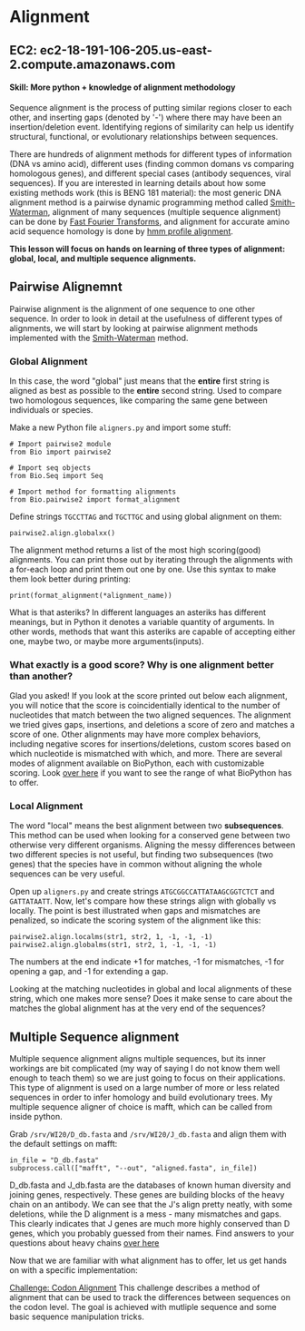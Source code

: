 # Alignment

## EC2: ec2-18-191-106-205.us-east-2.compute.amazonaws.com

#### Skill: More python + knowledge of alignment methodology

Sequence alignment is the process of putting similar regions closer to each other, and inserting gaps (denoted by '-') where there may have been an insertion/deletion event. Identifying regions of similarity can help us identify structural, functional, or evolutionary relationships between sequences.  

There are hundreds of alignment methods for different types of information (DNA vs amino acid), different uses (finding common domans vs comparing homologous genes), and different special cases (antibody sequences, viral sequences). If you are interested in learning details about how some existing methods work (this is BENG 181 material): the most generic DNA alignment method is a pairwise dynamic programming method called [Smith-Waterman](https://en.wikipedia.org/wiki/Smith%E2%80%93Waterman_algorithm), alignment of many sequences (multiple sequence alignment) can be done by [Fast Fourier Transforms](https://en.wikipedia.org/wiki/MAFFT), and alignment for accurate amino acid sequence homology is done by [hmm profile alignment](http://www.biology.wustl.edu/gcg/hmmanalysis.html).

**This lesson will focus on hands on learning of three types of alignment: global, local, and multiple sequence alignments.**

## Pairwise Alignemnt

Pairwise alignment is the alignment of one sequence to one other sequence. In order to look in detail at the usefulness of different types of alignments, we will start by looking at pairwise alignment methods implemented with the [Smith-Waterman](https://en.wikipedia.org/wiki/Smith%E2%80%93Waterman_algorithm) method.

### Global Alignment

In this case, the word "global" just means that the **entire** first string is aligned as best as possible to the **entire** second string. Used to compare two homologous sequences, like comparing the same gene between individuals or species. 

Make a new Python file ```aligners.py``` and import some stuff:
```
# Import pairwise2 module
from Bio import pairwise2

# Import seq objects
from Bio.Seq import Seq

# Import method for formatting alignments
from Bio.pairwise2 import format_alignment

```

Define strings ```TGCCTTAG``` and ```TGCTTGC``` and using global alignment on them:

```
pairwise2.align.globalxx()
``` 

The alignment method returns a list of the most high scoring(good) alignments. You can print those out by iterating through the alignments with a for-each loop and print them out one by one. Use this syntax to make them look better during printing:

```
print(format_alignment(*alignment_name))
```

What is that asteriks? In different languages an asteriks has different meanings, but in Python it denotes a variable quantity of arguments. In other words, methods that want this asteriks are capable of accepting either one, maybe two, or maybe more arguments(inputs). 

### What exactly is a good score? Why is one alignment better than another? 

Glad you asked! If you look at the score printed out below each alignment, you will notice that the score is coincidentially identical to the number of nucleotides that match between the two aligned sequences. The alignment we tried gives gaps, insertions, and deletions a score of zero and matches a score of one. Other alignments may have more complex behaviors, including negative scores for insertions/deletions, custom scores based on which nucleotide is mismatched with which, and more. There are several modes of alignment available on BioPython, each with customizable scoring. Look [over here](http://biopython.org/DIST/docs/api/Bio.pairwise2-module.html) if you want to see the range of what BioPython has to offer.

### Local Alignment

The word "local" means the best alignment between two **subsequences**. This method can be used when looking for a conserved gene between two otherwise very different organisms. Aligning the messy differences between two different species is not useful, but finding two subsequences (two genes) that the species have in common without aligning the whole sequences can be very useful. 

Open up ```aligners.py``` and create strings ```ATGCGGCCATTATAAGCGGTCTCT``` and ```GATTATAATT```. Now, let's compare how these strings align with globally vs locally. The point is best illustrated when gaps and mismatches are penalized, so indicate the scoring system of the alignment like this: 

```pairwise2.align.localms(str1, str2, 1, -1, -1, -1)```
```pairwise2.align.globalms(str1, str2, 1, -1, -1, -1)```

The numbers at the end indicate +1 for matches, -1 for mismatches, -1 for opening a gap, and -1 for extending a gap. 

Looking at the matching nucleotides in global and local alignments of these string, which one makes more sense? Does it make sense to care about the matches the global alignment has at the very end of the sequences? 

## Multiple Sequence alignment 

Multiple sequence alignment aligns multiple sequences, but its inner workings are bit complicated (my way of saying I do not know them well enough to teach them) so we are just going to focus on their applications. This type of alignment is used on a large number of more or less related sequences in order to infer homology and build evolutionary trees. My multiple sequence aligner of choice is mafft, which can be called from inside python.

Grab ```/srv/WI20/D_db.fasta``` and ```/srv/WI20/J_db.fasta``` and align them with the default settings on mafft:  
 
```
in_file = "D_db.fasta"
subprocess.call(["mafft", "--out", "aligned.fasta", in_file])
```

D_db.fasta and J_db.fasta are the databases of known human diversity and joining genes, respectively. These genes are building blocks of the heavy chain on an antibody. We can see that the J's align pretty neatly, with some deletions, while the D alignment is a mess - many mismatches and gaps. This clearly indicates that J genes are much more highly conserved than D genes, which you probably guessed from their names. Find answers to your questions about heavy chains [over here](https://en.wikipedia.org/wiki/V(D)J_recombination)

Now that we are familiar with what alignment has to offer, let us get hands on with a specific implementation: 

[Challenge: Codon Alignment](https://github.com/ubicucsd/bootcamp_19_20/edit/master/8_Alignment.md)
This challenge describes a method of alignment that can be used to track the differences between sequences on the codon level. The goal is achieved with mutliple sequence and some basic sequence manipulation tricks. 


